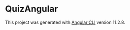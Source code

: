 # QuizAngular

This project was generated with [Angular CLI](https://github.com/angular/angular-cli) version 11.2.8.
